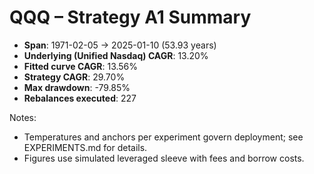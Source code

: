 # QQQ – Strategy A1 Summary

- **Span**: 1971-02-05 → 2025-01-10 (53.93 years)
- **Underlying (Unified Nasdaq) CAGR**: 13.20%
- **Fitted curve CAGR**: 13.56%
- **Strategy CAGR**: 29.70%
- **Max drawdown**: -79.85%
- **Rebalances executed**: 227

Notes:

- Temperatures and anchors per experiment govern deployment; see EXPERIMENTS.md for details.
- Figures use simulated leveraged sleeve with fees and borrow costs.
